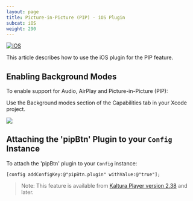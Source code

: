 ```yaml
---
layout: page
title: Picture-in-Picture (PIP) - iOS Plugin
subcat: iOS
weight: 290
---
```


[![iOS](https://img.shields.io/badge/iOS-Supported-green.svg)](https://github.com/kaltura/player-sdk-native-ios) 

This article describes how to use the iOS plugin for the PIP feature.

## Enabling Background Modes  

To enable support for Audio, AirPlay and Picture-in-Picture (PIP):

Use the Background modes section of the Capabilities tab in your Xcode project.

![](https://developer.apple.com/library/ios/documentation/IDEs/Conceptual/AppDistributionGuide/Art/4_enablebackgroundmodes_2x.png)

## Attaching the 'pipBtn' Plugin to your `Config` Instance  

To attach the 'pipBtn' plugin to your `Config` instance:
```objective_c 
[config addConfigKey:@"pipBtn.plugin" withValue:@"true"];
```

> Note: This feature is available from [Kaltura Player version 2.38](https://github.com/kaltura/mwEmbed/releases) and later.
